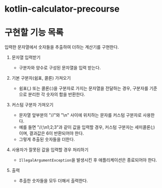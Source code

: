 # kotlin-calculator-precourse 

# 구현할 기능 목록

입력한 문자열에서 숫자들을 추출하여 더하는 계산기를 구현한다.

1. 문자열 입력받기
    - 구분자와 양수로 구성된 문자열을 입력 받는다.

2. 기본 구분자(쉼표, 콜론) 가져오기
    - 쉼표(,) 또는 콜론(:)을 구분자로 가지는 문자열을 전달하는 경우, 구분자를 기준으로 분리한 각 숫자의 합을 반환한다.

3. 커스텀 구분자 가져오기
    - 문자열 앞부분의 "//"와 "\n" 사이에 위치하는 문자를 커스텀 구분자로 사용한다.
    - 예를 들면 "//;\n1;2;3"과 같이 값을 입력할 경우, 커스텀 구분자는 세미콜론(;)이며, 결과값은 6이 반환되어야 한다.
    - 그렇게 추출된 숫자들을 더한다.

4. 사용자가 잘못된 값을 입력할 경우 처리하기
    - `IllegalArgumentException`을 발생시킨 후 애플리케이션은 종료되어야 한다.

5. 출력
    - 추출한 숫자들을 모두 더해서 출력한다.
